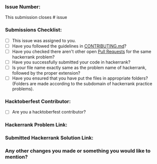 ### Issue Number:

This submission closes #<!--Issue Number without giving space--> issue

### Submissions Checklist:

<!-- Don't know how to mark a checkbox?
Use [x] for marking a checkbox with no space inside the brackets -->

* [ ] This issue was assigned to you.
* [ ] Have you followed the guidelines in [CONTRIBUTING.md](https://github.com/Riddhi9570/HackerrankPracticeProblems/blob/main/CONTRIBUTING.md)?
* [ ] Have you checked there aren't other open [Pull Requests](https://github.com/Riddhi9570/HackerrankPracticeProblems/pulls) for the same hackerrank problem?
* [ ] Have you successfully submitted your code in hackerrank?
* [ ] Is your file name exactly same as the problem name of hackerrank, followed by the proper extension?
* [ ] Have you ensured that you have put the files in appropriate folders? (Folders are made according to the subdomain of hackerrank practice problems).

### Hacktoberfest Contributor:

* [ ] Are you a hacktoberfest contributor?

### Hackerrank Problem Link:

<!-- Provide your hacckerrank problem link here-->

### Submitted Hackerrank Solution Link:

<!-- Go to your hackerrank problem, select your "submission" and go to "view results". Copy the URL and provide the submission link here-->

### Any other changes you made or something you would like to mention?

<!-- Write NA if not applicable-->
